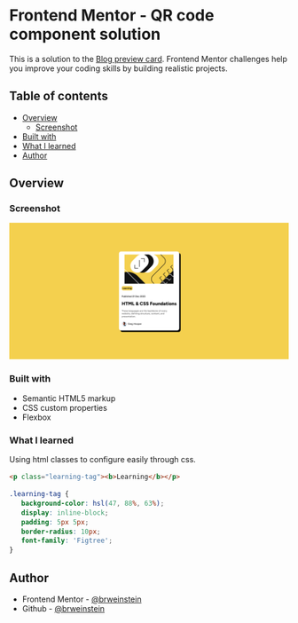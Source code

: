 # Frontend Mentor - QR code component solution
This is a solution to the [Blog preview card](https://www.frontendmentor.io/learning-paths/getting-started-on-frontend-mentor-XJhRWRREZd/steps/67d6c626e22457629b82b80d/challenge/start). Frontend Mentor challenges help you improve your coding skills by building realistic projects. 

## Table of contents
- [Overview](#overview)
  - [Screenshot](#screenshot)
- [Built with](#built-with)
- [What I learned](#what-i-learned)
- [Author](#author)

## Overview

### Screenshot

![](./screenshot.png)

### Built with

- Semantic HTML5 markup
- CSS custom properties
- Flexbox

### What I learned

Using html classes to configure easily through css.

```html
<p class="learning-tag"><b>Learning</b></p>
```

```css
.learning-tag {
   background-color: hsl(47, 88%, 63%);
   display: inline-block;
   padding: 5px 5px;
   border-radius: 10px;
   font-family: 'Figtree';
}
```
## Author

- Frontend Mentor - [@brweinstein](https://www.frontendmentor.io/profile/brweinstein)
- Github - [@brweinstein](https://github.com/brweinstein)
